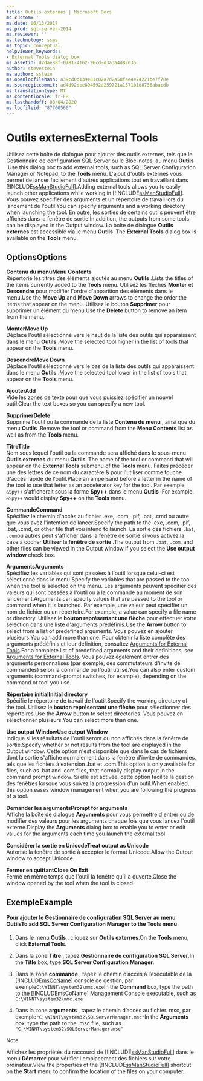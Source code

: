 ```yaml
---
title: Outils externes | Microsoft Docs
ms.custom: ''
ms.date: 06/13/2017
ms.prod: sql-server-2014
ms.reviewer: ''
ms.technology: ssms
ms.topic: conceptual
helpviewer_keywords:
- External Tools dialog box
ms.assetid: d7dae88f-0781-4162-96cd-d3a3a4d82035
author: stevestein
ms.author: sstein
ms.openlocfilehash: a39cd0d139e81c02a7d2a58fae4e74221be7f78e
ms.sourcegitcommit: ad4d92dce894592a259721a1571b1d8736abacdb
ms.translationtype: MT
ms.contentlocale: fr-FR
ms.lasthandoff: 08/04/2020
ms.locfileid: "87700566"
---
```

# <a name="external-tools"></a><span data-ttu-id="9f7df-102">Outils externes</span><span class="sxs-lookup"><span data-stu-id="9f7df-102">External Tools</span></span>
  <span data-ttu-id="9f7df-103">Utilisez cette boîte de dialogue pour ajouter des outils externes, tels que le Gestionnaire de configuration SQL Server ou le Bloc-notes, au menu **Outils** .</span><span class="sxs-lookup"><span data-stu-id="9f7df-103">Use this dialog box to add external tools, such as SQL Server Configuration Manager or Notepad, to the **Tools** menu.</span></span> <span data-ttu-id="9f7df-104">L'ajout d'outils externes vous permet de lancer facilement d'autres applications tout en travaillant dans [!INCLUDE[ssManStudioFull](../../includes/ssmanstudiofull-md.md)].</span><span class="sxs-lookup"><span data-stu-id="9f7df-104">Adding external tools allows you to easily launch other applications while working in [!INCLUDE[ssManStudioFull](../../includes/ssmanstudiofull-md.md)].</span></span> <span data-ttu-id="9f7df-105">Vous pouvez spécifier des arguments et un répertoire de travail lors du lancement de l'outil.</span><span class="sxs-lookup"><span data-stu-id="9f7df-105">You can specify arguments and a working directory when launching the tool.</span></span> <span data-ttu-id="9f7df-106">En outre, les sorties de certains outils peuvent être affichés dans la fenêtre de sortie.</span><span class="sxs-lookup"><span data-stu-id="9f7df-106">In addition, the outputs from some tools can be displayed in the Output window.</span></span> <span data-ttu-id="9f7df-107">La boîte de dialogue **Outils externes** est accessible via le menu **Outils** .</span><span class="sxs-lookup"><span data-stu-id="9f7df-107">The **External Tools** dialog box is available on the **Tools** menu.</span></span>  
  
## <a name="options"></a><span data-ttu-id="9f7df-108">Options</span><span class="sxs-lookup"><span data-stu-id="9f7df-108">Options</span></span>  
 <span data-ttu-id="9f7df-109">**Contenu du menu**</span><span class="sxs-lookup"><span data-stu-id="9f7df-109">**Menu Contents**</span></span>  
 <span data-ttu-id="9f7df-110">Répertorie les titres des éléments ajoutés au menu **Outils** .</span><span class="sxs-lookup"><span data-stu-id="9f7df-110">Lists the titles of the items currently added to the **Tools** menu.</span></span> <span data-ttu-id="9f7df-111">Utilisez les flèches **Monter** et **Descendre** pour modifier l'ordre d'apparition des éléments dans le menu.</span><span class="sxs-lookup"><span data-stu-id="9f7df-111">Use the **Move Up** and **Move Down** arrows to change the order the items that appear on the menu.</span></span> <span data-ttu-id="9f7df-112">Utilisez le bouton **Supprimer** pour supprimer un élément du menu.</span><span class="sxs-lookup"><span data-stu-id="9f7df-112">Use the **Delete** button to remove an item from the menu.</span></span>  
  
 <span data-ttu-id="9f7df-113">**Monter**</span><span class="sxs-lookup"><span data-stu-id="9f7df-113">**Move Up**</span></span>  
 <span data-ttu-id="9f7df-114">Déplace l'outil sélectionné vers le haut de la liste des outils qui apparaissent dans le menu **Outils** .</span><span class="sxs-lookup"><span data-stu-id="9f7df-114">Move the selected tool higher in the list of tools that appear on the **Tools** menu.</span></span>  
  
 <span data-ttu-id="9f7df-115">**Descendre**</span><span class="sxs-lookup"><span data-stu-id="9f7df-115">**Move Down**</span></span>  
 <span data-ttu-id="9f7df-116">Déplace l'outil sélectionné vers le bas de la liste des outils qui apparaissent dans le menu **Outils** .</span><span class="sxs-lookup"><span data-stu-id="9f7df-116">Move the selected tool lower in the list of tools that appear on the **Tools** menu.</span></span>  
  
 <span data-ttu-id="9f7df-117">**Ajouter**</span><span class="sxs-lookup"><span data-stu-id="9f7df-117">**Add**</span></span>  
 <span data-ttu-id="9f7df-118">Vide les zones de texte pour que vous puissiez spécifier un nouvel outil.</span><span class="sxs-lookup"><span data-stu-id="9f7df-118">Clear the text boxes so you can specify a new tool.</span></span>  
  
 <span data-ttu-id="9f7df-119">**Supprimer**</span><span class="sxs-lookup"><span data-stu-id="9f7df-119">**Delete**</span></span>  
 <span data-ttu-id="9f7df-120">Supprime l'outil ou la commande de la liste **Contenu du menu** , ainsi que du menu **Outils** .</span><span class="sxs-lookup"><span data-stu-id="9f7df-120">Remove the tool or command from the **Menu Contents** list as well as from the **Tools** menu.</span></span>  
  
 <span data-ttu-id="9f7df-121">**Titre**</span><span class="sxs-lookup"><span data-stu-id="9f7df-121">**Title**</span></span>  
 <span data-ttu-id="9f7df-122">Nom sous lequel l'outil ou la commande sera affiché dans le sous-menu **Outils externes** du menu **Outils** .</span><span class="sxs-lookup"><span data-stu-id="9f7df-122">The name of the tool or command that will appear on the **External Tools** submenu of the **Tools** menu.</span></span> <span data-ttu-id="9f7df-123">Faites précéder une des lettres de ce nom du caractère &amp; pour l'utiliser comme touche d'accès rapide de l'outil.</span><span class="sxs-lookup"><span data-stu-id="9f7df-123">Place an ampersand before a letter in the name of the tool to use that letter as an accelerator key for the tool.</span></span> <span data-ttu-id="9f7df-124">Par exemple, `&Spy++` s'afficherait sous la forme **Spy++** dans le menu **Outils** .</span><span class="sxs-lookup"><span data-stu-id="9f7df-124">For example, `&Spy++` would display **Spy++** on the **Tools** menu.</span></span>  
  
 <span data-ttu-id="9f7df-125">**Commande**</span><span class="sxs-lookup"><span data-stu-id="9f7df-125">**Command**</span></span>  
 <span data-ttu-id="9f7df-126">Spécifiez le chemin d'accès au fichier .exe, .com, .pif, .bat, .cmd ou autre que vous avez l'intention de lancer.</span><span class="sxs-lookup"><span data-stu-id="9f7df-126">Specify the path to the .exe, .com, .pif, .bat, .cmd, or other file that you intend to launch.</span></span> <span data-ttu-id="9f7df-127">La sortie des fichiers `.bat`, `.com`ou autres peut s'afficher dans la fenêtre de sortie si vous activez la case à cocher **Utiliser la fenêtre de sortie** .</span><span class="sxs-lookup"><span data-stu-id="9f7df-127">The output from `.bat`, `.com`, and other files can be viewed in the Output window if you select the **Use output window** check box.</span></span>  
  
 <span data-ttu-id="9f7df-128">**Arguments**</span><span class="sxs-lookup"><span data-stu-id="9f7df-128">**Arguments**</span></span>  
 <span data-ttu-id="9f7df-129">Spécifiez les variables qui sont passées à l'outil lorsque celui-ci est sélectionné dans le menu.</span><span class="sxs-lookup"><span data-stu-id="9f7df-129">Specify the variables that are passed to the tool when the tool is selected on the menu.</span></span> <span data-ttu-id="9f7df-130">Les arguments peuvent spécifier des valeurs qui sont passées à l'outil ou à la commande au moment de son lancement.</span><span class="sxs-lookup"><span data-stu-id="9f7df-130">Arguments can specify values that are passed to the tool or command when it is launched.</span></span> <span data-ttu-id="9f7df-131">Par exemple, une valeur peut spécifier un nom de fichier ou un répertoire.</span><span class="sxs-lookup"><span data-stu-id="9f7df-131">For example, a value can specify a file name or directory.</span></span> <span data-ttu-id="9f7df-132">Utilisez le **bouton représentant une flèche** pour effectuer votre sélection dans une liste d'arguments prédéfinis.</span><span class="sxs-lookup"><span data-stu-id="9f7df-132">Use the **Arrow** button to select from a list of predefined arguments.</span></span> <span data-ttu-id="9f7df-133">Vous pouvez en ajouter plusieurs.</span><span class="sxs-lookup"><span data-stu-id="9f7df-133">You can add more than one.</span></span> <span data-ttu-id="9f7df-134">Pour obtenir la liste complète des arguments prédéfinis et leur définition, consultez [Arguments for External Tools](external-tools.md).</span><span class="sxs-lookup"><span data-stu-id="9f7df-134">For a complete list of predefined arguments and their definitions, see [Arguments for External Tools](external-tools.md).</span></span> <span data-ttu-id="9f7df-135">Vous pouvez également entrer des arguments personnalisés (par exemple, des commutateurs d'invite de commandes) selon la commande ou l'outil utilisé.</span><span class="sxs-lookup"><span data-stu-id="9f7df-135">You can also enter custom arguments (command-prompt switches, for example), depending on the command or tool you use.</span></span>  
  
 <span data-ttu-id="9f7df-136">**Répertoire initial**</span><span class="sxs-lookup"><span data-stu-id="9f7df-136">**Initial directory**</span></span>  
 <span data-ttu-id="9f7df-137">Spécifie le répertoire de travail de l'outil.</span><span class="sxs-lookup"><span data-stu-id="9f7df-137">Specify the working directory of the tool.</span></span> <span data-ttu-id="9f7df-138">Utilisez le **bouton représentant une flèche** pour sélectionner des répertoires.</span><span class="sxs-lookup"><span data-stu-id="9f7df-138">Use the **Arrow** button to select directories.</span></span> <span data-ttu-id="9f7df-139">Vous pouvez en sélectionner plusieurs.</span><span class="sxs-lookup"><span data-stu-id="9f7df-139">You can select more than one.</span></span>  
  
 <span data-ttu-id="9f7df-140">**Use output Window**</span><span class="sxs-lookup"><span data-stu-id="9f7df-140">**Use output Window**</span></span>  
 <span data-ttu-id="9f7df-141">Indique si les résultats de l'outil seront ou non affichés dans la fenêtre de sortie.</span><span class="sxs-lookup"><span data-stu-id="9f7df-141">Specify whether or not results from the tool are displayed in the Output window.</span></span> <span data-ttu-id="9f7df-142">Cette option n'est disponible que dans le cas de fichiers dont la sortie s'affiche normalement dans la fenêtre d'invite de commandes, tels que les fichiers à extension .bat et .com.</span><span class="sxs-lookup"><span data-stu-id="9f7df-142">This option is only available for files, such as .bat and .com files, that normally display output in the command prompt window.</span></span> <span data-ttu-id="9f7df-143">Si elle est activée, cette option facilite la gestion des fenêtres lorsque vous suivez la progression d'un outil.</span><span class="sxs-lookup"><span data-stu-id="9f7df-143">When enabled, this option eases window management when you are following the progress of a tool.</span></span>  
  
 <span data-ttu-id="9f7df-144">**Demander les arguments**</span><span class="sxs-lookup"><span data-stu-id="9f7df-144">**Prompt for arguments**</span></span>  
 <span data-ttu-id="9f7df-145">Affiche la boîte de dialogue **Arguments** pour vous permettre d'entrer ou de modifier des valeurs pour les arguments chaque fois que vous lancez l'outil externe.</span><span class="sxs-lookup"><span data-stu-id="9f7df-145">Display the **Arguments** dialog box to enable you to enter or edit values for the arguments each time you launch the external tool.</span></span>  
  
 <span data-ttu-id="9f7df-146">**Considérer la sortie en Unicode**</span><span class="sxs-lookup"><span data-stu-id="9f7df-146">**Treat output as Unicode**</span></span>  
 <span data-ttu-id="9f7df-147">Autorise la fenêtre de sortie à accepter le format Unicode.</span><span class="sxs-lookup"><span data-stu-id="9f7df-147">Allow the Output window to accept Unicode.</span></span>  
  
 <span data-ttu-id="9f7df-148">**Fermer en quittant**</span><span class="sxs-lookup"><span data-stu-id="9f7df-148">**Close On Exit**</span></span>  
 <span data-ttu-id="9f7df-149">Ferme en même temps que l'outil la fenêtre qu'il a ouverte.</span><span class="sxs-lookup"><span data-stu-id="9f7df-149">Close the window opened by the tool when the tool is closed.</span></span>  
  
## <a name="example"></a><span data-ttu-id="9f7df-150">Exemple</span><span class="sxs-lookup"><span data-stu-id="9f7df-150">Example</span></span>  
  
#### <a name="to-add-sql-server-configuration-manager-to-the-tools-menu"></a><span data-ttu-id="9f7df-151">Pour ajouter le Gestionnaire de configuration SQL Server au menu Outils</span><span class="sxs-lookup"><span data-stu-id="9f7df-151">To add SQL Server Configuration Manager to the Tools menu</span></span>  
  
1.  <span data-ttu-id="9f7df-152">Dans le menu **Outils** , cliquez sur **Outils externes**.</span><span class="sxs-lookup"><span data-stu-id="9f7df-152">On the **Tools** menu, click **External Tools**.</span></span>  
  
2.  <span data-ttu-id="9f7df-153">Dans la zone **Titre** , tapez **Gestionnaire de configuration SQL Server**.</span><span class="sxs-lookup"><span data-stu-id="9f7df-153">In the **Title** box, type **SQL Server Configuration Manager**.</span></span>  
  
3.  <span data-ttu-id="9f7df-154">Dans la zone **commande** , tapez le chemin d’accès à l’exécutable de la [!INCLUDE[msCoName](../../includes/msconame-md.md)] console de gestion, par exemple`C:\WINNT\system32\mmc.exe`</span><span class="sxs-lookup"><span data-stu-id="9f7df-154">In the **Command** box, type the path to the [!INCLUDE[msCoName](../../includes/msconame-md.md)] Management Console executable, such as `C:\WINNT\system32\mmc.exe`</span></span>  
  
4.  <span data-ttu-id="9f7df-155">Dans la zone **arguments** , tapez le chemin d’accès au fichier. msc, par exemple`"C:\WINNT\system32\SQLServerManager.msc"`</span><span class="sxs-lookup"><span data-stu-id="9f7df-155">In the **Arguments** box, type the path to the .msc file, such as `"C:\WINNT\system32\SQLServerManager.msc"`</span></span>  
  
> [!NOTE]  
>  <span data-ttu-id="9f7df-156">Affichez les propriétés du raccourci de [!INCLUDE[ssManStudioFull](../../includes/ssmanstudiofull-md.md)] dans le menu **Démarrer** pour vérifier l'emplacement des fichiers sur votre ordinateur.</span><span class="sxs-lookup"><span data-stu-id="9f7df-156">View the properties of the [!INCLUDE[ssManStudioFull](../../includes/ssmanstudiofull-md.md)] shortcut on the **Start** menu to confirm the location of the files on your computer.</span></span>  
